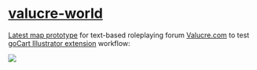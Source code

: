 # [valucre-world](https://valucre-world.firebaseapp.com/)

[Latest map prototype](https://valucre-world.firebaseapp.com/) for text-based roleplaying forum [Valucre.com](https://www.valucre.com/) to test [goCart Illustrator extension](https://github.com/Inventsable/goCart) workflow:

![](https://thumbs.gfycat.com/TiredUnfinishedEuropeanfiresalamander-size_restricted.gif)